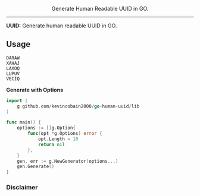 <!-- <p align="center">
  <img alt="go-human-uuid" alt="human readable uuid in GO" src="https://imgur.com/fHfULta.png" width="160">
</p> -->

<p align="center">
  Generate Human Readable UUID in GO.
</p>

---

**UUID:** Generate human readable UUID in GO.

## Usage

```
DARAW
XAHAJ
LAXOQ
LUPUV
VECIQ
```

**Generate with Options**

```go
import (
    g github.com/kevincobain2000/go-human-uuid/lib
)

func main() {
	options := []g.Option{
		func(opt *g.Options) error {
			opt.Length = 10
			return nil
		},
	}
    gen, err := g.NewGenerator(options...)
    gen.Generate()
}
```

### Disclaimer
